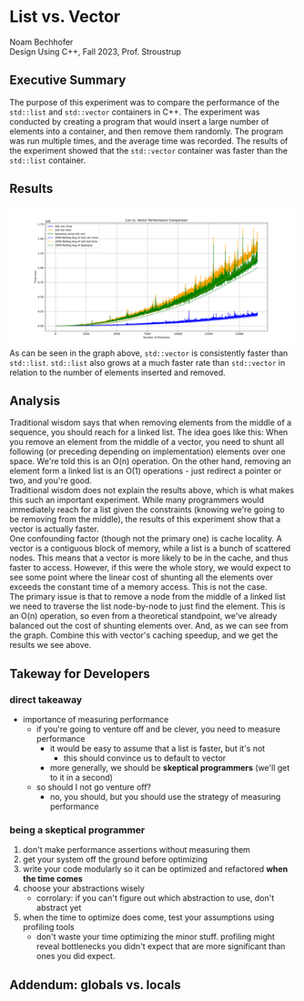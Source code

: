 <!-- Write an explanation of why your results are the way they are – this write-up is essential, do not just send code and a graph. -->

# List vs. Vector

Noam Bechhofer  
Design Using C++, Fall 2023, Prof. Stroustrup

## Executive Summary

The purpose of this experiment was to compare the performance of the `std::list` and `std::vector` containers in C++. The experiment was conducted by creating a program that would insert a large number of elements into a container, and then remove them randomly. The program was run multiple times, and the average time was recorded. The results of the experiment showed that the `std::vector` container was faster than the `std::list` container.

## Results

![fig 1](./Figure_1.svg)
As can be seen in the graph above, `std::vector` is consistently faster than `std::list`. `std::list` also grows at a much faster rate than `std::vector` in relation to the number of elements inserted and removed.

## Analysis

Traditional wisdom says that when removing elements from the middle of a sequence, you should reach for a linked list. The idea goes like this: When you remove an element from the middle of a vector, you need to shunt all following (or preceding depending on implementation) elements over one space. We're told this is an O(n) operation. On the other hand, removing an element form a linked list is an O(1) operations - just redirect a pointer or two, and you're good.  
Traditional wisdom does not explain the results above, which is what makes this such an important experiment. While many programmers would immediately reach for a list given the constraints (knowing we're going to be removing from the middle), the results of this experiment show that a vector is actually faster.  
One confounding factor (though not the primary one) is cache locality. A vector is a contiguous block of memory, while a list is a bunch of scattered nodes. This means that a vector is more likely to be in the cache, and thus faster to access. However, if this were the whole story, we would expect to see some point where the linear cost of shunting all the elements over exceeds the constant time of a memory access. This is not the case.  
The primary issue is that to remove a node from the middle of a linked list we need to traverse the list node-by-node to just find the element. This is an O(n) operation, so even from a theoretical standpoint, we've already balanced out the cost of shunting elements over. And, as we can see from the graph. Combine this with vector's caching speedup, and we get the results we see above.

## Takeway for Developers

### direct takeaway

- importance of measuring performance
  - if you're going to venture off and be clever, you need to measure performance
    - it would be easy to assume that a list is faster, but it's not
      - this should convince us to default to vector
    - more generally, we should be **skeptical programmers** (we'll get to it in a second)
  - so should I not go venture off?
    - no, you should, but you should use the strategy of measuring performance

### being a skeptical programmer

1. don't make performance assertions without measuring them
2. get your system off the ground before optimizing
3. write your code modularly so it can be optimized and refactored **when the time comes**
4. choose your abstractions wisely
   - corrolary: if you can't figure out which abstraction to use, don't abstract yet
5. when the time to optimize does come, test your assumptions using profiling tools
   - don't waste your time optimizing the minor stuff. profiling might reveal bottlenecks you didn't expect that are more significant than ones you did expect.

## Addendum: globals vs. locals
